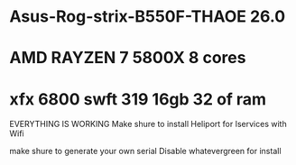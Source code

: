 # Asus-Rog-strix-B550F-THAOE 26.0
# AMD RAYZEN 7 5800X 8 cores  
# xfx 6800 swft 319 16gb  32 of ram
EVERYTHING IS WORKING 
Make shure to install Heliport for Iservices with Wifi 

make shure to generate your own serial
Disable whatevergreen for install
